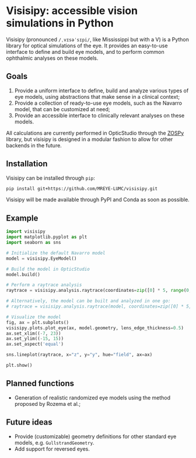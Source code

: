 # Visisipy: accessible vision simulations in Python

Visisipy (pronounced `/ˌvɪsəˈsɪpi/`, like Mississippi but with a V) is a Python library for optical simulations of the eye.
It provides an easy-to-use interface to define and build eye models, and to perform common ophthalmic analyses on these models.

## Goals

1. Provide a uniform interface to define, build and analyze various types of eye models, using abstractions that make sense in a clinical context;
2. Provide a collection of ready-to-use eye models, such as the Navarro model, that can be customized at need;
3. Provide an accessible interface to clinically relevant analyses on these models.

All calculations are currently performed in OpticStudio through the [ZOSPy][zospy] library, but visisipy is designed in a
modular fashion to allow for other backends in the future.

## Installation

Visisipy can be installed through `pip`:

```bash
pip install git+https://github.com/MREYE-LUMC/visisipy.git
```

Visisipy will be made available through PyPI and Conda as soon as possible.

## Example

```python
import visisipy
import matplotlib.pyplot as plt
import seaborn as sns

# Initialize the default Navarro model
model = visisipy.EyeModel()

# Build the model in OpticStudio
model.build()

# Perform a raytrace analysis
raytrace = visisipy.analysis.raytrace(coordinates=zip([0] * 5, range(0, 60, 10)))

# Alternatively, the model can be built and analyzed in one go:
# raytrace = visisipy.analysis.raytrace(model, coordinates=zip([0] * 5, range(0, 60, 10)))

# Visualize the model
fig, ax = plt.subplots()
visisipy.plots.plot_eye(ax, model.geometry, lens_edge_thickness=0.5)
ax.set_xlim((-7, 23))
ax.set_ylim((-15, 15))
ax.set_aspect('equal')

sns.lineplot(raytrace, x="z", y="y", hue="field", ax=ax)

plt.show()
```

## Planned functions

- Generation of realistic randomized eye models using the method proposed by Rozema et al.;

## Future ideas

- Provide (customizable) geometry definitions for other standard eye models, e.g. `GullstrandGeometry`.
- Add support for reversed eyes.

[zospy]: https://zospy.readthedocs.io/